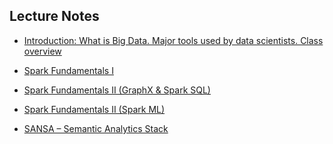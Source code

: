 ## Lecture Notes

- [Introduction: What is Big Data. Major tools used by data scientists. Class overview](slides/1.Motivation.pdf)

- [Spark Fundamentals I](slides/2.Spark_Fundamentals_I.pdf)

- [Spark Fundamentals II (GraphX & Spark SQL)](slides/3.Spark_Fundamentals_II.pdf)

- [Spark Fundamentals II (Spark ML)](slides/4.Spark_Fundamentals_II_(MLlib).pdf)

- [SANSA – Semantic Analytics Stack](slides/5.SANSA_-_Semantic_Analytics_Stack.pdf)
